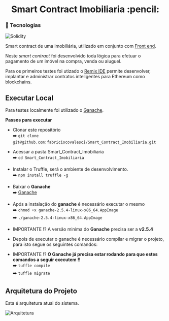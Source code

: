 
<h1 align="center"> 
   Smart Contract Imobiliaria :pencil:
</h1>


 ### :link: Tecnologias

![Solidity](https://img.shields.io/badge/Solidity-v0.4.25-blue) 


Smart contract de uma imobiliária, utilizado em conjunto com [Front end](https://github.com/fabriciocovalesci/Imobiliaria-frontend-Svelte).

Neste *smart contract* foi desenvolvido toda lógica para efetuar o pagamento de um imóvel na compra, venda ou aluguel.

Para os primeiros testes foi utizado o [Remix IDE](https://remix.ethereum.org/) permite desenvolver, implantar e administrar contratos inteligentes para Ethereum como blockchains.


## Executar Local

Para testes localmente foi utilizado o [Ganache](https://www.trufflesuite.com/ganache).

**Passos para executar**

- Clonar este repositório <br>
:arrow_right: `git clone git@github.com:fabriciocovalesci/Smart_Contract_Imobiliaria.git` <br>

- Acessar a pasta Smart_Contract_Imobiliaria <br>
:arrow_right: `cd Smart_Contract_Imobiliaria` <br>

- Instalar o Truffle, será o ambiente de desenvolvimento. <br>
:arrow_right:  `npm install truffle -g` <br>

- Baixar o **Ganache** <br>
:arrow_right: [Ganache](https://www.trufflesuite.com/ganache) <br>

- Após a instalação do **ganache** é necessário executar o mesmo <br>
:arrow_right: `chmod +x ganache-2.5.4-linux-x86_64.AppImage` <br>
:arrow_right: `./ganache-2.5.4-linux-x86_64.AppImage` <br>

- IMPORTANTE :interrobang:  A versão minima do **Ganache** precisa ser a **v2.5.4**


- Depois de executar o ganache é necessário compilar e migrar o projeto, para isto segue os seguintes comandos: <br>
- IMPORTANTE :interrobang: **O Ganache já precisa estar rodando para que estes comandos a seguir executem !!** <br>
:arrow_right: `tuffle compile` <br>
:arrow_right: `tuffle migrate` <br>


## Arquitetura do Projeto


Esta é arquitetura atual do sistema.

![Arquitetura](https://user-images.githubusercontent.com/40548641/101282526-829e8580-37b4-11eb-8535-00bd85214344.png)



